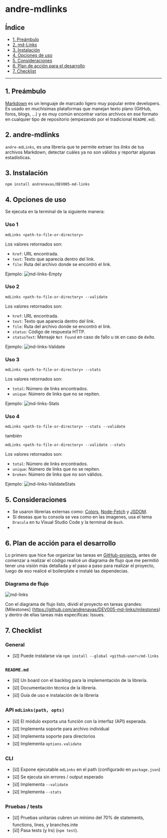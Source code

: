 # andre-mdlinks

## Índice

* [1. Preámbulo](#1-preámbulo)
* [2. md-Links](#2-md-Links)
* [3. Instalación](#3-instalación)
* [4. Opciones de uso](#4-opciones-de-uso)
* [5. Consideraciones](#5-consideraciones)
* [6. Plan de acción para el desarrollo](#6-plan-de-acción-para-el-desarrollo)
* [7. Checklist](#7-checklist)

***

## 1. Preámbulo

[Markdown](https://es.wikipedia.org/wiki/Markdown) es un lenguaje de marcado
ligero muy popular entre developers. Es usado en muchísimas plataformas que
manejan texto plano (GitHub, foros, blogs, ...) y es muy común
encontrar varios archivos en ese formato en cualquier tipo de repositorio
(empezando por el tradicional `README.md`).

## 2. andre-mdlinks

`andre-mdLinks`, es una librería que te permite extraer los _links_ de tus archivos 
Markdown, detectar cuáles ya no son válidos y reportar algunas estadísticas.

## 3. Instalación

`npm install andrenavas/DEV005-md-links`

## 4. Opciones de uso

Se ejecuta en la terminal de la siguiente manera:

### Uso 1

`mdLinks <path-to-file-or-directory>`

Los valores retornados son:
* `href`: URL encontrada.
* `text`: Texto que aparecía dentro del link.
* `file`: Ruta del archivo donde se encontró el link.

Ejemplo: 
![md-links-Empty](./img/validate-false.jpg)

### Uso 2

`mdLinks <path-to-file-or-directory> --validate`

Los valores retornados son:
* `href`: URL encontrada.
* `text`: Texto que aparecía dentro del link.
* `file`: Ruta del archivo donde se encontró el link.
* `status`: Código de respuesta HTTP.
* `statusText`: Mensaje `Not Found` en caso de fallo u `OK` en caso de éxito.

Ejemplo: 
![md-links-Validate](./img/validate-true.jpg)

### Uso 3

`mdLinks <path-to-file-or-directory> --stats`

Los valores retornados son:
* `total`: Número de links encontrados.
* `unique`: Número de links que no se repiten.

Ejemplo: 
![md-links-Stats](./img/stats-true.jpg)

### Uso 4

`mdLinks <path-to-file-or-directory> --stats --validate`

también

`mdLinks <path-to-file-or-directory> --validate --stats`

Los valores retornados son:
* `total`: Número de links encontrados.
* `unique`: Número de links que no se repiten.
* `broken`: Número de links que no son válidos.

Ejemplo: 
![md-links-ValidateStats](./img/validate-stats.jpg)


## 5. Consideraciones

* Se usaron librerías externas como: [Colors](https://www.npmjs.com/package/colors), [Node-Fetch](https://www.npmjs.com/package/node-fetch) y [JSDOM](https://www.npmjs.com/package/jsdom).
* Si deseas que tu consola se vea como en las imagenes, usa el tema `Dracula` en tu Visual Studio Code y la terminal de `Bash`.
* 

## 6. Plan de acción para el desarrollo

Lo primero que hice fue organizar las tareas en [GitHub-projects](https://github.com/users/andrenavas/projects/1), antes de comenzar a realizar el código realicé un diagrama de flujo que me permitió tener una visión más detallada y el paso a paso para realizar el proyecto, luego de eso realicé el boilerplate e instalé las dependecias.

### Diagrama de flujo

![md-links](./img/diagrama-de-flujo.png)

Con el diagrama de flujo listo, dividí el proyecto en tareas grandes: [Milestones] (https://github.com/andrenavas/DEV005-md-links/milestones) y dentro de ellas tareas más específicas: Issues.

## 7. Checklist

### General

* [:ballot_box_with_check:] Puede instalarse via `npm install --global <github-user>/md-links`

### `README.md`

* [:ballot_box_with_check:] Un board con el backlog para la implementación de la librería.
* [:ballot_box_with_check:] Documentación técnica de la librería.
* [:ballot_box_with_check:] Guía de uso e instalación de la librería

### API `mdLinks(path, opts)`

* [:ballot_box_with_check:] El módulo exporta una función con la interfaz (API) esperada.
* [:ballot_box_with_check:] Implementa soporte para archivo individual
* [:ballot_box_with_check:] Implementa soporte para directorios
* [:ballot_box_with_check:] Implementa `options.validate`

### CLI

* [:ballot_box_with_check:] Expone ejecutable `mdLinks` en el path (configurado en `package.json`)
* [:ballot_box_with_check:] Se ejecuta sin errores / output esperado
* [:ballot_box_with_check:] Implementa `--validate`
* [:ballot_box_with_check:] Implementa `--stats`

### Pruebas / tests

* [:ballot_box_with_check:] Pruebas unitarias cubren un mínimo del 70% de statements, functions,
  lines, y branches.inte
* [:ballot_box_with_check:] Pasa tests (y lrs) (`npm test`).